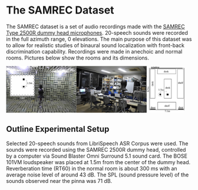 # The SAMREC Dataset

The SAMREC dataset is a set of audio recordings made with the [SAMREC Type 2500R dummy head microphones](https://shop.miyaji.co.jp/SHOP/ka-r-021716-ay04.html). 20-speech sounds were recorded in the full azimuth range, 0 elevations. The main purpose of this dataset was to allow for realistic studies of binaural sound localization with front-back discrimination capability. Recordings were made in anechoic and normal rooms. Pictures below show the rooms and its dimensions.

<p align="left">
  <img width="96%" src="fig-1.jpg">
</p>

## Outline Experimental Setup

Selected 20-speech sounds from LibriSpeech ASR Corpus were used. The sounds were recorded using the SAMREC 2500R dummy head, controlled by a computer via Sound Blaster Omni Surround 5.1 sound card. The BOSE 101VM loudspeaker was placed at 1.5m from the center of the dummy head. Reverberation time (RT60) in the normal room is about 300 ms with an average noise level of around 43 dB. The SPL (sound pressure level) of the sounds observed near the pinna was 71 dB.
